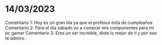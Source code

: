 # 14/03/2023

Comentario 1: Hoy es un gran dia ya que el profesor esta de cumpleaños 
Comentario 2: Para el dia sabado vo a comprar mis componentes para mi pc gamer
Comentario 3: Eres un ser increíble, diste lo mejor de ti y por eso te admiro.